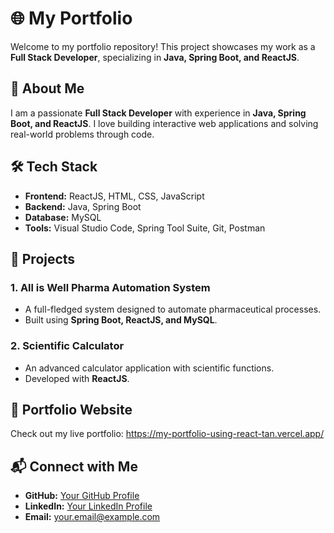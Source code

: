 
# 🌐 My Portfolio

Welcome to my portfolio repository! This project showcases my work as a **Full Stack Developer**, specializing in **Java, Spring Boot, and ReactJS**.

## 🚀 About Me
I am a passionate **Full Stack Developer** with experience in **Java, Spring Boot, and ReactJS**. I love building interactive web applications and solving real-world problems through code.

## 🛠️ Tech Stack
- **Frontend:** ReactJS, HTML, CSS, JavaScript
- **Backend:** Java, Spring Boot
- **Database:** MySQL
- **Tools:** Visual Studio Code, Spring Tool Suite, Git, Postman

## 📌 Projects
### 1. **All is Well Pharma Automation System**
   - A full-fledged system designed to automate pharmaceutical processes.
   - Built using **Spring Boot, ReactJS, and MySQL**.

### 2. **Scientific Calculator**
   - An advanced calculator application with scientific functions.
   - Developed with **ReactJS**.

## 📸 Portfolio Website
Check out my live portfolio: https://my-portfolio-using-react-tan.vercel.app/

## 📬 Connect with Me
- **GitHub:** [Your GitHub Profile](https://github.com/rajapriyanka/)
- **LinkedIn:** [Your LinkedIn Profile](https://linkedin.com/in/rajapriyankar)
- **Email:** your.email@example.com



